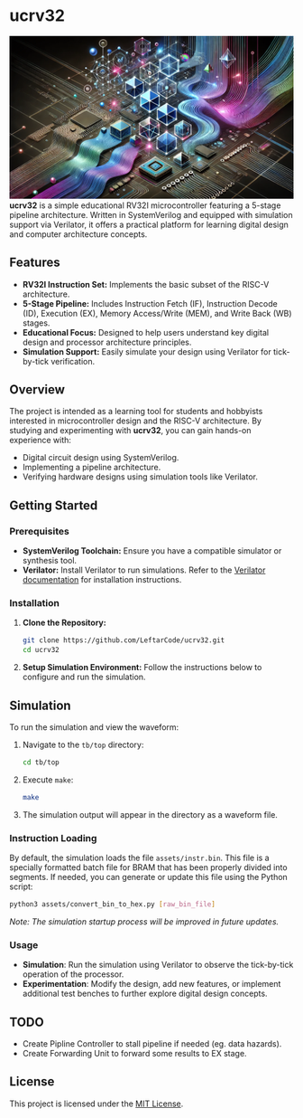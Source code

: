 # ucrv32
![cover](cover.webp)
**ucrv32** is a simple educational RV32I microcontroller featuring a 5-stage pipeline architecture. Written in SystemVerilog and equipped with simulation support via Verilator, it offers a practical platform for learning digital design and computer architecture concepts.

## Features

- **RV32I Instruction Set:** Implements the basic subset of the RISC-V architecture.
- **5-Stage Pipeline:** Includes Instruction Fetch (IF), Instruction Decode (ID), Execution (EX), Memory Access/Write (MEM), and Write Back (WB) stages.
- **Educational Focus:** Designed to help users understand key digital design and processor architecture principles.
- **Simulation Support:** Easily simulate your design using Verilator for tick-by-tick verification.

## Overview

The project is intended as a learning tool for students and hobbyists interested in microcontroller design and the RISC-V architecture. By studying and experimenting with **ucrv32**, you can gain hands-on experience with:
- Digital circuit design using SystemVerilog.
- Implementing a pipeline architecture.
- Verifying hardware designs using simulation tools like Verilator.

## Getting Started

### Prerequisites

- **SystemVerilog Toolchain:** Ensure you have a compatible simulator or synthesis tool.
- **Verilator:** Install Verilator to run simulations. Refer to the [Verilator documentation](https://www.veripool.org/wiki/verilator) for installation instructions.

### Installation

1. **Clone the Repository:**
    ```bash
    git clone https://github.com/LeftarCode/ucrv32.git
    cd ucrv32
    ```

2. **Setup Simulation Environment:**
    Follow the instructions below to configure and run the simulation.

## Simulation

To run the simulation and view the waveform:

1. Navigate to the `tb/top` directory:
    ```bash
    cd tb/top
    ```
2. Execute `make`:
    ```bash
    make
    ```
3. The simulation output will appear in the directory as a waveform file.

### Instruction Loading

By default, the simulation loads the file `assets/instr.bin`. This file is a specially formatted batch file for BRAM that has been properly divided into segments. If needed, you can generate or update this file using the Python script:
```bash
python3 assets/convert_bin_to_hex.py [raw_bin_file]
```
*Note: The simulation startup process will be improved in future updates.*
### Usage
- **Simulation**: Run the simulation using Verilator to observe the tick-by-tick operation of the processor.
- **Experimentation**: Modify the design, add new features, or implement additional test benches to further explore digital design concepts.

## TODO
- Create Pipline Controller to stall pipeline if needed (eg. data hazards).
- Create Forwarding Unit to forward some results to EX stage.

## License

This project is licensed under the [MIT License](LICENSE).
